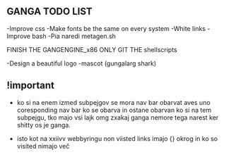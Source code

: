 ## GANGA TODO LIST

-Improve css
-Make fonts be the same on every system
-White links
-Improve bash
-Pia naredi metagen.sh

FINISH THE GANGENGINE_x86
ONLY GIT THE shellscripts

-Design a beautiful logo
-mascot (gungalarg shark)

## !important
- ko si na enem izmed subpejgov se mora nav bar obarvat aves uno coresponding nav bar ko se obarva in ostane obarvan ko si na tem subpejgu, tko majo vsi lajk omg zxakaj ganga nemore tega narest ker shitty os je ganga.

- isto kot na xxiivv webbyringu non viisted links imajo {} okrog in ko so visited nimajo več 

